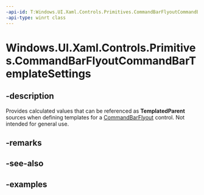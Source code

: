 ```yaml
---
-api-id: T:Windows.UI.Xaml.Controls.Primitives.CommandBarFlyoutCommandBarTemplateSettings
-api-type: winrt class
---
```


<!-- Class syntax.
public class CommandBarFlyoutCommandBarTemplateSettings : DependencyObject, DependencyObject
-->

# Windows.UI.Xaml.Controls.Primitives.CommandBarFlyoutCommandBarTemplateSettings

## -description

Provides calculated values that can be referenced as **TemplatedParent** sources when defining templates for a [CommandBarFlyout](../windows.ui.xaml.controls/commandbarflyout.md) control. Not intended for general use.

## -remarks

## -see-also

## -examples

